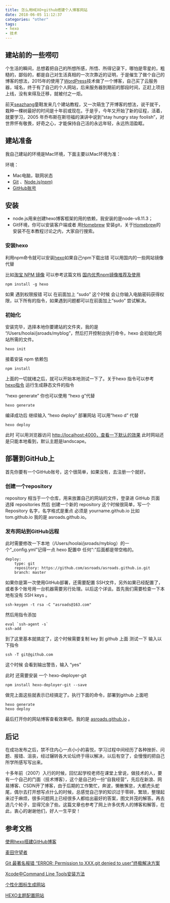 ```yaml
---
title: 怎么用HEXO+github搭建个人博客网站
date: 2018-06-05 11:12:37
categories: "other"
tags:
- hexo
- 技术
---
```


## 建站前的一些唠叨

个生活的瞬间，总想着把自己的所想所感，所悟、所得记录下，哪怕是零星的，粗糙的，鄙俗的，都是自己对生活真相的一次次靠近的证明，于是催生了做个自己的博客的想法，2015年的使用了[WordPress](https://cn.wordpress.org/)技术做了一个博客，自己买了云服务器，域名，终于有了自己的个人网站，后来服务器到期前的那段时间，正赶上项目上线，没有来得及迁移，就被付之一炬。

<!-- more -->

前天[seazhang](https://seazhang.github.io/)童鞋发来几个建站教程，又一次萌生了开博客的想法，说干就干，栽种一棵树最好的时间是十年前或现在。于是乎，今年又开始了新的征程，活着，就要学习，2005 年乔布斯在斯坦福的演讲中说到“stay hungry stay foolish”，对世界怀有敬畏，好奇之心，才能保持自己活的永远年轻，永远热泪盈眶。

## 建站准备

我自己建站的环境是Mac环境，下面主要以Mac环境为准：

环境：

- Mac电脑，联网状态
- [Git](https://www.git-scm.com/download/) 、[Node.js(npm)](https://nodejs.org/zh-cn/)
- [GitHub账号](https://github.com/)

## 安装

- node.js用来创建hexo博客框架的用的依赖，我安装的是node-v8.11.3；
- Git环境，你可以安装客户端或者 用[Homebrew](https://brew.sh/) 安装git，关于[Homebrew](https://brew.sh/)的安装不在本教程讨论之内，大家自行搜索。

### 安装hexo

利用npm命令就可以安装[hexo](https://hexo.io/zh-cn/docs/)如果自己npm下载出错 可以用国内的一些网站镜像代替

比如[淘宝 NPM 镜像](http://npm.taobao.org/) 可以参考这篇文档 [国内优秀npm镜像推荐及使用](http://riny.net/2014/cnpm/)

```
npm install -g hexo
```

如果 遇到权限报错 可以 在前面加上 “sudo” 这个时候 会让你输入电脑密码获得权限，以下所有的指令，如果遇到问题都可以在前面加上“sudo” 尝试解决。

### 初始化

安装完毕，选择本地你要建站的文件夹，我的是 “/Users/hoolai/jsroads/myblog”，然后打开控制台执行命令，hexo 会初始化网站所需的文件。

```
hexo init
```

接着安装 npm 依赖包

```
npm install
```

上面的一切就绪之后，就可以开始本地测试一下了。关于hexo 指令可以参考 [hexo指令](https://hexo.io/zh-cn/docs/commands.html) 运行生成静态文件的指令

“hexo generate” 你也可以使用 “hexo g”代替

```
hexo generate
```

编译成功后 继续输入 “hexo deploy” 部署网站 可以用“hexo d” 代替

```
hexo deploy
```

此时 可以用浏览器访问 [http://localhost:4000，查看一下默认的效果](http://localhost:4000%EF%BC%8C%E6%9F%A5%E7%9C%8B%E4%B8%80%E4%B8%8B%E9%BB%98%E8%AE%A4%E7%9A%84%E6%95%88%E6%9E%9C/) 此时网站还是只能本地看到，默认主题是landscape。

## 部署到GitHub上

首先你要有一个GitHub账号，这个很简单，如果没有，去注册一个就好。

### 创建一个repository

repository 相当于一个仓库，用来放置自己的网站的文件，登录进 GitHub 页面 选择 repositories 然后 创建一个新的 repository 这个时候很简单，写一个Repository 名字，名字格式是重点 必须是 yourname.github.io 比如 tom.github.io 我的是 asroads.github.io。

### 发布网站到GitHub远程

此时需要修改一下本地（/Users/hoolai/jsroads/myblog）的一个“_config.yml”记得一点 hexo 配置中 任何“:”后面都是带空格的。

```
deploy:
    type: git
    repository: https://github.com/asroads/asroads.github.io.git
    branch: master
```

如果你是第一次使用GitHub部署，还需要配置 SSH文件，另外如果已经配置了，或者多个账号用一台机器需要另行处理。以后这个详谈。首先我们需要检查一下本地有没有 SSH keys 。

```
ssh-keygen -t rsa -C "asroads@163.com"
```

然后用指令添加

```
eval `ssh-agent -s`
ssh-add
```

到了这里基本就搞定了，这个时候需要复制 key 到 github 上面 测试一下 输入以下指令

```
ssh -T git@github.com
```

这个时候 会看到输出警告，输入 “yes”

此时 还需要安装 一个 hexo-deployer-git

```
npm install hexo-deployer-git --save
```

做完上面这些就表示已经搞定了。执行下面的命令，部署到github 上面吧

```
hexo generate
hexo deploy
```

最后打开你的网站博客查看效果吧。我的是 [asroads.github.io](http://www.asroads.com/2018/06/29/%E6%8B%93%E5%B1%95/%E6%80%8E%E4%B9%88%E7%94%A8HEXO-github%E6%90%AD%E5%BB%BA%E4%B8%AA%E4%BA%BA%E5%8D%9A%E5%AE%A2%E7%BD%91%E7%AB%99/asroads.github.io) 。

## 后记

在成功发布之后，禁不住内心一点小小的喜悦，学习过程中间经历了各种挫折、问题、报错、沮丧，经过辗转各大论坛终于得以解决，以后有空了，会慢慢的把自己所学所感写写出来。

十多年前（2007）入行的时候，回忆起学校老师在课堂上曾说，做技术的人，要有一个自己的门面（技术博客），这个是自己的一份“自我经营”，先后在新浪、网易博客、CSDN开了博客，由于后期的工作繁忙，奔波，懒散懈怠，大都虎头蛇尾，偶尔去打开想写点什么的时候，总感觉自己学的知识过于零碎，繁琐，整理起来过于麻烦，很多问题网上已经很多人都给出最好的答案，图文并茂的解答。再去造几个轮子，显得冗余了些。这篇文章也参考了网上许多优秀人的博客和解答，在此，衷心的谢谢他们，好人一生平安！

## 参考文档

[使用hexo搭建GitHub博客](http://yidao620c.github.io/2016/03/06/hexo.html)

[麦田守望者](https://seazhang.github.io/)

[Git 最著名报错 “ERROR: Permission to XXX.git denied to user”终极解决方案](https://www.jianshu.com/p/12badb7e6c10)

[Xcode中Command Line Tools安装方法](https://blog.csdn.net/chenyufeng1991/article/details/47007979)

[个性化图标生成网站](http://emblemmatic.org/markmaker/#/)

[HEXO主题配置网站](https://github.com/Sanonz/hexo-theme-concise/blob/master/README.md)